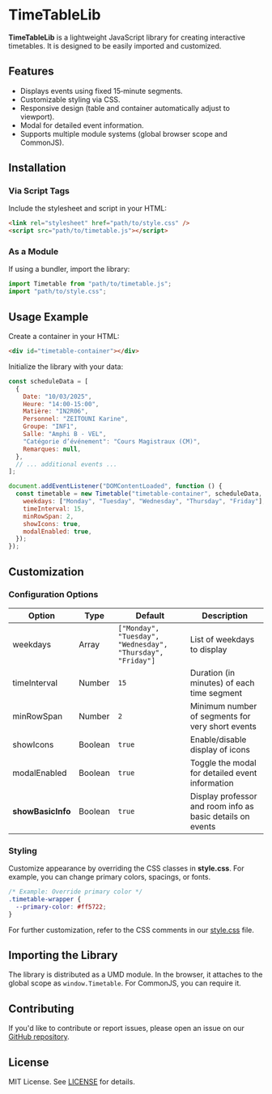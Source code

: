 # TimeTableLib

**TimeTableLib** is a lightweight JavaScript library for creating interactive timetables. It is designed to be easily imported and customized.

## Features

- Displays events using fixed 15‑minute segments.
- Customizable styling via CSS.
- Responsive design (table and container automatically adjust to viewport).
- Modal for detailed event information.
- Supports multiple module systems (global browser scope and CommonJS).

## Installation

### Via Script Tags

Include the stylesheet and script in your HTML:

```html
<link rel="stylesheet" href="path/to/style.css" />
<script src="path/to/timetable.js"></script>
```

### As a Module

If using a bundler, import the library:

```javascript
import Timetable from "path/to/timetable.js";
import "path/to/style.css";
```

## Usage Example

Create a container in your HTML:

```html
<div id="timetable-container"></div>
```

Initialize the library with your data:

```javascript
const scheduleData = [
  {
    Date: "10/03/2025",
    Heure: "14:00-15:00",
    Matière: "IN2R06",
    Personnel: "ZEITOUNI Karine",
    Groupe: "INF1",
    Salle: "Amphi B - VEL",
    "Catégorie d’événement": "Cours Magistraux (CM)",
    Remarques: null,
  },
  // ... additional events ...
];

document.addEventListener("DOMContentLoaded", function () {
  const timetable = new Timetable("timetable-container", scheduleData, {
    weekdays: ["Monday", "Tuesday", "Wednesday", "Thursday", "Friday"],
    timeInterval: 15,
    minRowSpan: 2,
    showIcons: true,
    modalEnabled: true,
  });
});
```

## Customization

### Configuration Options

| Option          | Type    | Default                                                    | Description                                               |
|-----------------|---------|------------------------------------------------------------|-----------------------------------------------------------|
| weekdays        | Array   | `["Monday", "Tuesday", "Wednesday", "Thursday", "Friday"]` | List of weekdays to display                               |
| timeInterval    | Number  | `15`                                                       | Duration (in minutes) of each time segment                |
| minRowSpan      | Number  | `2`                                                        | Minimum number of segments for very short events          |
| showIcons       | Boolean | `true`                                                     | Enable/disable display of icons                           |
| modalEnabled    | Boolean | `true`                                                     | Toggle the modal for detailed event information           |
| **showBasicInfo** | Boolean | `true`                                                     | Display professor and room info as basic details on events  |

### Styling

Customize appearance by overriding the CSS classes in **style.css**. For example, you can change primary colors, spacings, or fonts.

```css
/* Example: Override primary color */
.timetable-wrapper {
  --primary-color: #ff5722;
}
```

For further customization, refer to the CSS comments in our [style.css](./style.css) file.

## Importing the Library

The library is distributed as a UMD module. In the browser, it attaches to the global scope as `window.Timetable`. For CommonJS, you can require it.

## Contributing

If you'd like to contribute or report issues, please open an issue on our [GitHub repository](https://github.com/shadowforce78/TimeTableLib).

## License

MIT License. See [LICENSE](./LICENSE) for details.
